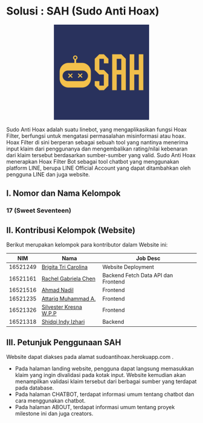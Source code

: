 # Solusi : SAH (Sudo Anti Hoax)

<p align="center">
<img src="public/logo-SAH.jpg" width="50%" height="50%" title="Logo SAH (Sudo Anti Hoax)">
</p>

Sudo Anti Hoax adalah suatu linebot, yang mengaplikasikan fungsi Hoax Filter, berfungsi untuk mengatasi permasalahan misinformasi atau hoax. Hoax Filter di sini berperan sebagai sebuah tool yang nantinya menerima input klaim dari penggunanya dan mengembalikan rating/nilai kebenaran dari klaim tersebut berdasarkan sumber-sumber yang valid. Sudo Anti Hoax menerapkan Hoax Filter Bot sebagai tool chatbot yang menggunakan platform LINE, berupa LINE Official Account yang dapat ditambahkan oleh pengguna LINE dan juga website.

## I. Nomor dan Nama Kelompok

### 17 (Sweet Seventeen)

## II. Kontribusi Kelompok (Website)
Berikut merupakan kelompok para kontributor dalam Website ini: <br/>

| NIM | Nama | Job Desc |
| --------- | ----------- | ----------- |
| 16521249 | [Brigita Tri Carolina](https://github.com/BrigitaCarolina) | Website Deployment | 
| 16521161 | [Rachel Gabriela Chen](https://github.com/chaerla) | Backend Fetch Data API dan Frontend |
| 16521516 | [Ahmad Nadil](https://github.com/IceTeaXXD) | Frontend |
| 16521235 | [Attariq Muhammad A.](https://github.com/attariqazhar) | Frontend |
| 16521326 | [Silvester Kresna W.P.P](https://github.com/silvester-kw) | Frontend |
| 16521318 | [Shidqi Indy Izhari](https://github.com/shidqizh) | Backend |

## III. Petunjuk Penggunaan SAH
Website dapat diakses pada alamat sudoantihoax.herokuapp.com . 
- Pada halaman landing website, pengguna dapat langsung memasukkan klaim yang ingin divalidasi pada kotak input. Website kemudian akan menampilkan validasi klaim tersebut dari berbagai sumber yang terdapat pada database.
- Pada halaman CHATBOT, terdapat informasi umum tentang chatbot dan cara menggunakan chatbot.
- Pada halaman ABOUT, terdapat informasi umum tentang proyek milestone ini dan juga creators. 

